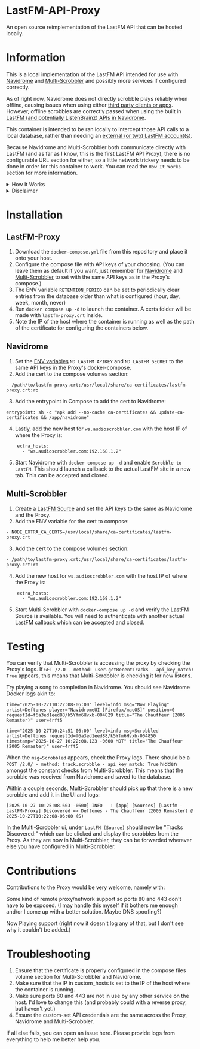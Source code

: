 # LastFM-API-Proxy
An open source reimplementation of the LastFM API that can be hosted locally.

# Information
This is a local implementation of the LastFM API intended for use with <a href="https://github.com/navidrome/navidrome">Navidrome</a> and <a href="https://github.com/FoxxMD/multi-scrobbler">Multi-Scrobbler</a> and possibly more services if configured correctly.

As of right now, Navidrome does not directly scrobble plays reliably when offline, causing issues when using either <a href="https://github.com/BLeeEZ/amperfy/issues/461">third party clients or apps</a>. However, offline scrobbles are correctly passed when using the built in <a href="https://github.com/navidrome/navidrome/issues/593">LastFM (and potentially ListenBrainz) APIs in Navidrome</a>.

This container is intended to be ran locally to intercept those API calls to a local database, rather than needing an <a href="https://bsky.app/profile/4rft5.com/post/3m44fxmlvi22g">external (or two) LastFM account(s)</a>.

Because Navidrome and Multi-Scrobbler both communicate directly with LastFM (and as far as I know, this is the first LastFM API Proxy), there is no configurable URL section for either, so a little network trickery needs to be done in order for this container to work. You can read the `How It Works` section for more information.

<details>
<summary>How It Works</summary>

The Proxy container generates and makes use of a certificate that when used with changed hosts on Navidrome and Multi-Scrobbler, tricks them into thinking they are communicating with the real LastFM API (`ws.audioscrobbler.com`). Unfortunately because of this, the Proxy container needs ports 80 and 443 open to receive API calls. This might be able to be rectified with a reverse proxy or Docker network, but I haven't looked into them.

Because of this interception, scrobbles from Navidrome are instead sent to the container and saved to its database, allowing for Multi-Scrobbler to check it periodically for new scrobbles. Other unrelated API calls are forwarded to the real LastFM API <a href="https://foxxmd.github.io/multi-scrobbler/docs/configuration/#lastfm">(like if you want to scrobble to an actual LastFM account in Multi-Scrobbler)</a>.

If Navidrome and Multi-Scrobbler implemented the ability to configure a custom URL for LastFM integrations, this wouldn't need to be as complex.
</details>

<details>
<summary>Disclaimer</summary>
This container was partially written with Claude.ai as part of a college Python assignment to use AI in part to make an API "do something useful". I wouldn't recommend exposing this container to the open internet.

I do not have any affiliation with or connection to LastFM Ltd, CBS Interactive or Paramount. Use at your own risk.
</details>

# Installation
## LastFM-Proxy
1. Download the `docker-compose.yml` file from this repository and place it onto your host.
2. Configure the compose file with API keys of your choosing. (You can leave them as default if you want, just remember for <a href="https://github.com/navidrome/navidrome">Navidrome</a> and <a href="https://github.com/FoxxMD/multi-scrobbler">Multi-Scrobbler</a> to set with the same API keys as in the Proxy's compose.)
3. The ENV variable `RETENTION_PERIOD` can be set to periodically clear entries from the database older than what is configured (hour, day, week, month, never)
4. Run `docker compose up -d` to launch the container. A certs folder will be made with `lastfm-proxy.crt` inside.
5. Note the IP of the host where the container is running as well as the path of the certificate for configuring the containers below.

## Navidrome
1. Set the <a href="https://www.navidrome.org/docs/usage/configuration-options/#advanced-configuration">ENV variables</a> `ND_LASTFM_APIKEY` and `ND_LASTFM_SECRET` to the same API keys in the Proxy's docker-compose.
2. Add the cert to the compose volumes section:
```
- /path/to/lastfm-proxy.crt:/usr/local/share/ca-certificates/lastfm-proxy.crt:ro
```
3. Add the entrypoint in Compose to add the cert to Navidrome:
```
entrypoint: sh -c "apk add --no-cache ca-certificates && update-ca-certificates && /app/navidrome"
```
4. Lastly, add the new host for `ws.audioscrobbler.com` with the host IP of where the Proxy is: 
```
    extra_hosts:
      - "ws.audioscrobbler.com:192.168.1.2"
```
5. Start Navidrome with `docker compose up -d` and enable `Scrobble to LastFM`. This should launch a callback to the actual LastFM site in a new tab. This can be accepted and closed.

## Multi-Scrobbler
1. Create a <a href="https://foxxmd.github.io/multi-scrobbler/docs/configuration/#lastfm-source">LastFM Source</a> and set the API keys to the same as Navidrome and the Proxy.
2. Add the ENV variable for the cert to compose:
```
- NODE_EXTRA_CA_CERTS=/usr/local/share/ca-certificates/lastfm-proxy.crt
```
3. Add the cert to the compose volumes section:
```
- /path/to/lastfm-proxy.crt:/usr/local/share/ca-certificates/lastfm-proxy.crt:ro
```
4. Add the new host for `ws.audioscrobbler.com` with the host IP of where the Proxy is: 
```
    extra_hosts:
      - "ws.audioscrobbler.com:192.168.1.2"
```
5. Start Multi-Scrobbler with `docker-compose up -d` and verify the LastFM Source is available. You will need to authenticate with another actual LastFM callback which can be accepted and closed.

# Testing

You can verify that Multi-Scrobbler is accessing the proxy by checking the Proxy's logs. If `GET /2.0 - method: user.getRecentTracks - api_key_match: True` appears, this means that Multi-Scrobbler is checking it for new listens.

Try playing a song to completion in Navidrome. You should see Navidrome Docker logs akin to:
```
time="2025-10-27T10:22:08-06:00" level=info msg="Now Playing" artist=Deftones player="NavidromeUI [Firefox/macOS]" position=0 requestId=f6a3ed1eed88/k5Yfm6Hvxb-004829 title="The Chauffeur (2005 Remaster)" user=4rft5

time="2025-10-27T10:24:51-06:00" level=info msg=Scrobbled artist=Deftones requestId=f6a3ed1eed88/k5Yfm6Hvxb-004850 timestamp="2025-10-27 10:22:08.123 -0600 MDT" title="The Chauffeur (2005 Remaster)" user=4rft5
```

When the `msg=Scrobbled` appears, check the Proxy logs. There should be a `POST /2.0/ - method: track.scrobble - api_key_match: True` hidden amongst the constant checks from Multi-Scrobbler. This means that the scrobble was received from Navidrome and saved to the database.

Within a couple seconds, Multi-Scrobbler should pick up that there is a new scrobble and add it in the UI and logs: 

```
[2025-10-27 10:25:08.603 -0600] INFO   : [App] [Sources] [Lastfm - LastFM-Proxy] Discovered => Deftones - The Chauffeur (2005 Remaster) @ 2025-10-27T10:22:08-06:00 (S)
```

In the Multi-Scrobbler ui, under `LastFM (Source)` should now be "Tracks Discovered:" which can be clicked and display the scrobbles from the Proxy. As they are now in Multi-Scrobbler, they can be forwarded wherever else you have configured in Multi-Scrobbler.

# Contributions

Contributions to the Proxy would be very welcome, namely with:

Some kind of remote proxy/network support so ports 80 and 443 don't have to be exposed. (I may handle this myself if it bothers me enough and/or I come up with a better solution. Maybe DNS spoofing?)

Now Playing support (right now it doesn't log any of that, but I don't see why it couldn't be added.)

# Troubleshooting

1. Ensure that the certificate is properly configured in the compose files volume section for Multi-Scrobbler and Navidrome.
2. Make sure that the IP in custom_hosts is set to the IP of the host where the container is running.
3. Make sure ports 80 and 443 are not in use by any other service on the host. I'd love to change this (and probably could with a reverse proxy, but haven't yet.)
4. Ensure the custom-set API credentials are the same across the Proxy, Navidrome and Multi-Scrobbler.

If all else fails, you can open an issue here. Please provide logs from everything to help me better help you.
